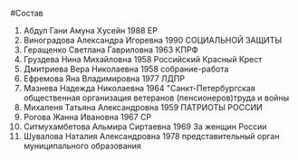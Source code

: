 #Состав
1. Абдул Гани Амуна Хусейн 1988 ЕР
2. Виноградова Александра Игоревна 1990 СОЦИАЛЬНОЙ ЗАЩИТЫ
3. Геращенко Светлана Гавриловна 1963 КПРФ
4. Груздева Нина Михайловна 1958 Российский Красный Крест
5. Дмитриева Вера Николаевна 1958 собрание-работа
6. Ефремова Яна Владимировна 1977 ЛДПР
7. Мазнева Надежда Николаевна 1964 \"Санкт-Петербургская общественная организация ветеранов (пенсионеров)труда и войны
8. Михаленя Татьяна Александровна 1959 ПАТРИОТЫ РОССИИ
9. Рогова Жанна Ивановна 1967 СР
10. Ситмухамбетова Альмира Сиртаевна 1969 За женщин России
11. Шувалова Наталия Александровна 1978 представительный орган муниципального образования
